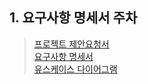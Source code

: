 ## 1. 요구사항 명세서 주차

> [프로젝트 제안요청서](https://github.com/LAH1203/Software_Engineering_Project/blob/main/1.%20%EC%9A%94%EA%B5%AC%EC%82%AC%ED%95%AD%20%EB%AA%85%EC%84%B8%EC%84%9C/%ED%94%84%EB%A1%9C%EC%A0%9D%ED%8A%B8%EC%A0%9C%EC%95%88%EC%9A%94%EC%B2%AD%EC%84%9C.hwp)<br>
> [요구사항 명세서](https://github.com/LAH1203/Software_Engineering_Project/blob/main/1.%20%EC%9A%94%EA%B5%AC%EC%82%AC%ED%95%AD%20%EB%AA%85%EC%84%B8%EC%84%9C/%EC%9A%94%EA%B5%AC%EC%82%AC%ED%95%AD%20%EB%AA%85%EC%84%B8%EC%84%9C_Campers'_ver1.6.docx)<br>
> [유스케이스 다이어그램](https://github.com/LAH1203/Software_Engineering_Project/blob/main/1.%20%EC%9A%94%EA%B5%AC%EC%82%AC%ED%95%AD%20%EB%AA%85%EC%84%B8%EC%84%9C/Usecase_Diagram.mdj)

